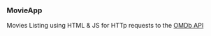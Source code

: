 ### MovieApp

Movies Listing using HTML & JS for HTTp requests to the [OMDb API](http://www.omdbapi.com/)  